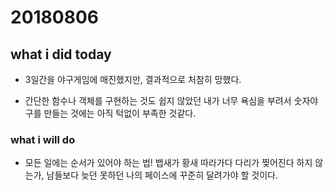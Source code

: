 # 20180806 

## what i did today
- 3일간을 야구게임에 매진했지만, 결과적으로 처참히 망했다.

- 간단한 함수나 객체를 구현하는 것도 쉽지 않았던 내가 너무 욕심을 부려서
숫자야구를 만들는 것에는 아직 턱없이 부족한 것같다.
### what i will do 

- 모든 일에는 순서가 있어야 하는 법!
뱁새가 황새 따라가다 다리가 찢어진다 하지 않는가, 남들보다 늦던 못하던 나의 페이스에 
꾸준히 달려가야 할 것이다.